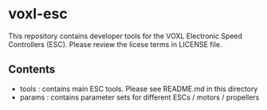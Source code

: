 # voxl-esc

This repository contains developer tools for the VOXL Electronic Speed Controllers (ESC). Please review the licese terms in LICENSE file.

## Contents
* tools : contains main ESC tools. Please see README.md in this directory
* params : contains parameter sets for different ESCs / motors / propellers
